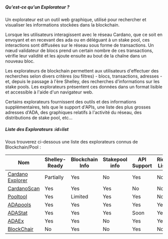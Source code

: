 ##### Qu'est-ce qu'un Explorateur ?

Un explorateur est un outil web graphique, utilisé pour rechercher et visualiser les informations stockées dans la blockchain.

Lorsque les utilisateurs interagissent avec le réseau Cardano, que ce soit en envoyant et en recevant des ada ou en déléguant à un stake pool, ces interactions sont diffusées sur le réseau sous forme de transactions. Un nœud validateur de blocs prend un certain nombre de ces transactions, vérifie leur validité et les ajoute ensuite au bout de la chaîne dans un nouveau bloc. 

Les explorateurs de blockchain permettent aux utilisateurs d'effectuer des recherches selon divers critères (ou filtres) - blocs, transactions, adresses - et, depuis le passage à l'ère Shelley, des recherches d'informations sur les stake pools. Les explorateurs présentent ces données dans un format lisible et accessible à l'aide d'un navigateur web.  

Certains explorateurs fournissent des outils et des informations supplémentaires, tels que le support d'APIs, une liste des plus grosses adresses d'ADA, des graphiques relatifs à l'activité du réseau, des distributions de stake pool, etc...

##### Liste des Explorateurs :id=list

Vous trouverez ci-dessous une liste des explorateurs connus de Blockchain/Pool :

|Nom              |Shelley-Ready|Blockchain Info|Stakepool info|API Support|Rich List |Officiel|
|------------------|-------------|---------------|--------------|-----------|----------|--------|
|[Cardano Explorer]|Partially    |Yes            |No            |Yes        |No        |[IOHK](https://iohk.io)|
|[CardanoScan]     |Yes          |Yes            |Yes           |No         |No        |No|
|[Pooltool]        |Yes          |Limited        |Yes           |Yes        |No        |No|
|[ADApools]        |Yes          |Yes            |Yes           |Yes        |Yes       |No|
|[ADAStat]         |Yes          |Yes            |Yes           |Soon       |Yes       |No|
|[ADAEx]           |Yes          |Yes            |No            |Yes        |Yes       |No|
|[BlockChair]      |No           |Yes            |No            |Yes        |No        |No|

[Cardano Explorer]: https://explorer.cardano.org
[ADAEx]: https://adaex.org
[CardanoScan]: https://cardanoscan.io
[Pooltool]: https://pooltool.io
[ADAStat]: https://adastat.net
[BlockChair]: https://blockchair.com/cardano
[ADApools]: https://adapools.org

